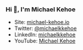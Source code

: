 ### Hi 👋, I'm Michael Kehoe

<!--
**michael-kehoe/michael-kehoe** is a ✨ _special_ ✨ repository because its `README.md` (this file) appears on your GitHub profile.

Here are some ideas to get you started:

- 🔭 I’m currently working on ...
- 🌱 I’m currently learning ...
- 👯 I’m looking to collaborate on ...
- 🤔 I’m looking for help with ...
- 💬 Ask me about ...
- 📫 How to reach me: ...
- 😄 Pronouns: ...
- ⚡ Fun fact: ...
-->

- Site: [michael-kehoe.io](https://michael-kehoe.io)
- Twitter: [@michaelkkehoe](https://twitter.com/michaelkkehoe)
- LinkedIn: [michaelkkehoe](https://www.linkedin.com/in/michaelkkehoe/)
- YouTube: [Michael Kehoe](https://www.youtube.com/channel/UCINrLCgyAgRDkENyAppP-6w)
